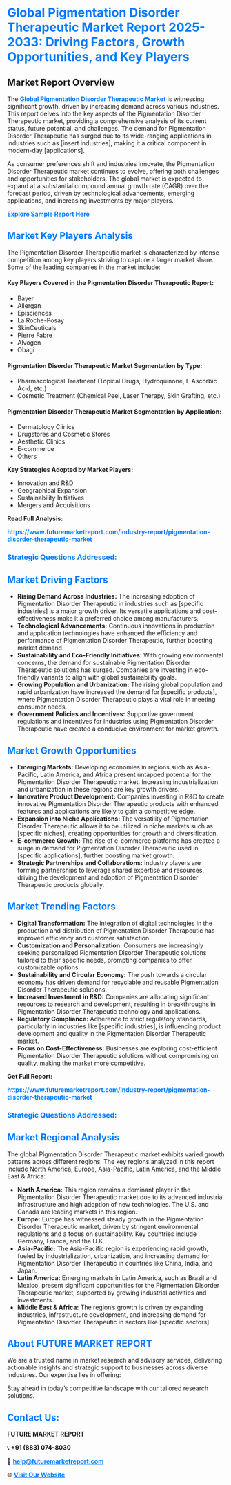 <h1 style="color: #007BFF;">Global Pigmentation Disorder Therapeutic Market Report 2025-2033: Driving Factors, Growth Opportunities, and Key Players</h1>

<section id="overview">
<h2>Market Report Overview</h2>
<p>The <a href="https://www.futuremarketreport.com/industry-report/pigmentation-disorder-therapeutic-market" style="color: #007BFF; text-decoration: none;"><strong>Global Pigmentation Disorder Therapeutic Market</strong></a> is witnessing significant growth, driven by increasing demand across various industries. This report delves into the key aspects of the Pigmentation Disorder Therapeutic market, providing a comprehensive analysis of its current status, future potential, and challenges. The demand for Pigmentation Disorder Therapeutic has surged due to its wide-ranging applications in industries such as [insert industries], making it a critical component in modern-day [applications].</p>
<p>As consumer preferences shift and industries innovate, the Pigmentation Disorder Therapeutic market continues to evolve, offering both challenges and opportunities for stakeholders. The global market is expected to expand at a substantial compound annual growth rate (CAGR) over the forecast period, driven by technological advancements, emerging applications, and increasing investments by major players.</p>
</section>

<section id="overview">
<p><a href="https://www.futuremarketreport.com/request-sample/reportId=62292" style="color: #007BFF; text-decoration: none;"><strong>Explore Sample Report Here</strong></a></p>
</section>

<section id="key-players">
<h2 style="color: #007BFF;">Market Key Players Analysis</h2>
<p>The Pigmentation Disorder Therapeutic market is characterized by intense competition among key players striving to capture a larger market share. Some of the leading companies in the market include:</p>
<h4>Key Players Covered in the Pigmentation Disorder Therapeutic Report:</h4>
<ul><li>Bayer</li><li>Allergan</li><li>Episciences</li><li>La Roche-Posay</li><li>SkinCeuticals</li><li>Pierre Fabre</li><li>Alvogen</li><li>Obagi</li></ul>
<h4>Pigmentation Disorder Therapeutic Market Segmentation by Type:</h4>
<ul><li>Pharmacological Treatment (Topical Drugs, Hydroquinone, L-Ascorbic Acid, etc.)</li><li>Cosmetic Treatment (Chemical Peel, Laser Therapy, Skin Grafting, etc.)</li></ul>

<h4>Pigmentation Disorder Therapeutic Market Segmentation by Application:</h4>
<ul><li>Dermatology Clinics</li><li>Drugstores and Cosmetic Stores</li><li>Aesthetic Clinics</li><li>E-commerce</li><li>Others</li></ul>
<p><strong>Key Strategies Adopted by Market Players:</strong></p>
<ul>
<li>Innovation and R&D</li>
<li>Geographical Expansion</li>
<li>Sustainability Initiatives</li>
<li>Mergers and Acquisitions</li>
</ul>
</section>

<section>
<p><strong>Read Full Analysis: </strong></p><a href="https://www.futuremarketreport.com/industry-report/pigmentation-disorder-therapeutic-market" style="color: #007BFF; text-decoration: none;"><strong>https://www.futuremarketreport.com/industry-report/pigmentation-disorder-therapeutic-market</strong></a>
<h3 style="color: #007BFF;">Strategic Questions Addressed:</h3>
</section>

<section id="driving-factors">
<h2 style="color: #007BFF;">Market Driving Factors</h2>
<ul>
<li><strong>Rising Demand Across Industries:</strong> The increasing adoption of Pigmentation Disorder Therapeutic in industries such as [specific industries] is a major growth driver. Its versatile applications and cost-effectiveness make it a preferred choice among manufacturers.</li>
<li><strong>Technological Advancements:</strong> Continuous innovations in production and application technologies have enhanced the efficiency and performance of Pigmentation Disorder Therapeutic, further boosting market demand.</li>
<li><strong>Sustainability and Eco-Friendly Initiatives:</strong> With growing environmental concerns, the demand for sustainable Pigmentation Disorder Therapeutic solutions has surged. Companies are investing in eco-friendly variants to align with global sustainability goals.</li>
<li><strong>Growing Population and Urbanization:</strong> The rising global population and rapid urbanization have increased the demand for [specific products], where Pigmentation Disorder Therapeutic plays a vital role in meeting consumer needs.</li>
<li><strong>Government Policies and Incentives:</strong> Supportive government regulations and incentives for industries using Pigmentation Disorder Therapeutic have created a conducive environment for market growth.</li>
</ul>
</section>

<section id="growth-opportunities">
<h2 style="color: #007BFF;">Market Growth Opportunities</h2>
<ul>
<li><strong>Emerging Markets:</strong> Developing economies in regions such as Asia-Pacific, Latin America, and Africa present untapped potential for the Pigmentation Disorder Therapeutic market. Increasing industrialization and urbanization in these regions are key growth drivers.</li>
<li><strong>Innovative Product Development:</strong> Companies investing in R&D to create innovative Pigmentation Disorder Therapeutic products with enhanced features and applications are likely to gain a competitive edge.</li>
<li><strong>Expansion into Niche Applications:</strong> The versatility of Pigmentation Disorder Therapeutic allows it to be utilized in niche markets such as [specific niches], creating opportunities for growth and diversification.</li>
<li><strong>E-commerce Growth:</strong> The rise of e-commerce platforms has created a surge in demand for Pigmentation Disorder Therapeutic used in [specific applications], further boosting market growth.</li>
<li><strong>Strategic Partnerships and Collaborations:</strong> Industry players are forming partnerships to leverage shared expertise and resources, driving the development and adoption of Pigmentation Disorder Therapeutic products globally.</li>
</ul>
</section>

<section id="trending-factors">
<h2 style="color: #007BFF;">Market Trending Factors</h2>
<ul>
<li><strong>Digital Transformation:</strong> The integration of digital technologies in the production and distribution of Pigmentation Disorder Therapeutic has improved efficiency and customer satisfaction.</li>
<li><strong>Customization and Personalization:</strong> Consumers are increasingly seeking personalized Pigmentation Disorder Therapeutic solutions tailored to their specific needs, prompting companies to offer customizable options.</li>
<li><strong>Sustainability and Circular Economy:</strong> The push towards a circular economy has driven demand for recyclable and reusable Pigmentation Disorder Therapeutic solutions.</li>
<li><strong>Increased Investment in R&D:</strong> Companies are allocating significant resources to research and development, resulting in breakthroughs in Pigmentation Disorder Therapeutic technology and applications.</li>
<li><strong>Regulatory Compliance:</strong> Adherence to strict regulatory standards, particularly in industries like [specific industries], is influencing product development and quality in the Pigmentation Disorder Therapeutic market.</li>
<li><strong>Focus on Cost-Effectiveness:</strong> Businesses are exploring cost-efficient Pigmentation Disorder Therapeutic solutions without compromising on quality, making the market more competitive.</li>
</ul>
</section>

<section>
<p><strong>Get Full Report: </strong></p><a href="https://www.futuremarketreport.com/industry-report/pigmentation-disorder-therapeutic-market" style="color: #007BFF; text-decoration: none;"><strong>https://www.futuremarketreport.com/industry-report/pigmentation-disorder-therapeutic-market</strong></a>
<h3 style="color: #007BFF;">Strategic Questions Addressed:</h3>
</section>


<section id="regional-analysis">
<h2 style="color: #007BFF;">Market Regional Analysis</h2>
<p>The global Pigmentation Disorder Therapeutic market exhibits varied growth patterns across different regions. The key regions analyzed in this report include North America, Europe, Asia-Pacific, Latin America, and the Middle East & Africa:</p>
<ul>
<li><strong>North America:</strong> This region remains a dominant player in the Pigmentation Disorder Therapeutic market due to its advanced industrial infrastructure and high adoption of new technologies. The U.S. and Canada are leading markets in this region.</li>
<li><strong>Europe:</strong> Europe has witnessed steady growth in the Pigmentation Disorder Therapeutic market, driven by stringent environmental regulations and a focus on sustainability. Key countries include Germany, France, and the U.K.</li>
<li><strong>Asia-Pacific:</strong> The Asia-Pacific region is experiencing rapid growth, fueled by industrialization, urbanization, and increasing demand for Pigmentation Disorder Therapeutic in countries like China, India, and Japan.</li>
<li><strong>Latin America:</strong> Emerging markets in Latin America, such as Brazil and Mexico, present significant opportunities for the Pigmentation Disorder Therapeutic market, supported by growing industrial activities and investments.</li>
<li><strong>Middle East & Africa:</strong> The region’s growth is driven by expanding industries, infrastructure development, and increasing demand for Pigmentation Disorder Therapeutic in sectors like [specific sectors].</li>
</ul>
</section>

<footer>
<h2 style="color: #007BFF;">About FUTURE MARKET REPORT</h2>
<p>We are a trusted name in market research and advisory services, delivering actionable insights and strategic support to businesses across diverse industries. Our expertise lies in offering:</p>

<p>Stay ahead in today’s competitive landscape with our tailored research solutions.</p>

<h2 style="color: #007BFF;">Contact Us:</h2>
<p><strong>FUTURE MARKET REPORT</strong></p>
<p>📞 <strong>+91 (883) 074-8030</strong></p>
<p>📧 <strong><a href="mailto:help@futuremarketreport.com" style="color: #007BFF;">help@futuremarketreport.com</a></strong></p>
<p>🌐 <strong><a href="https://www.futuremarketreport.com/" style="color: #007BFF;">Visit Our Website</a></strong></p>
</footer>